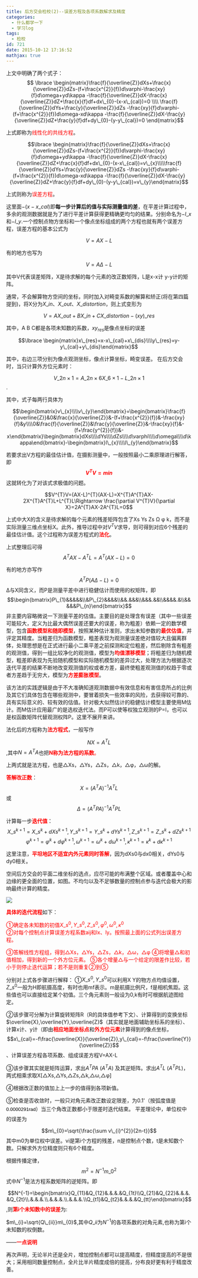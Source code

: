 ```yaml
---
title: 后方交会检校(2)--误差方程及各项系数解求及精度
categories:
  - 什么都学一下
  - 学习log
tags:
  - 检校
id: 721
date: 2015-10-12 17:16:52
mathjax: true
---
```

上文中明确了两个式子：
$$ 
\lbrace 
\begin{matrix}\frac{f}{\overline{Z}}dXs+\frac{x}{\overline{Z}}dZs-(f+\frac{x^{2}}{f})d\varphi-\frac{xy}{f}d\omega+yd\kappa -\frac{f}{\overline{Z}}dX-\frac{x}{\overline{Z}}dZ+\frac{x}{f}df+dx\_{0}-(x-x\_{cal})=0 \\\\ \frac{f}{\overline{Z}}dYs+\frac{y}{\overline{Z}}dZs -\frac{xy}{f}d\varphi-(f+\frac{x^{2}}{f})d\omega-xd\kappa -\frac{f}{\overline{Z}}dX-\frac{y}{\overline{Z}}dZ+\frac{y}{f}df+dy\_{0}-(y-y\_{cal})=0
\end{matrix}$$

 上式即称为<font color="#FF0000">线性化的共线方程</font>。

$$\lbrace \begin{matrix}\frac{f}{\overline{Z}}dXs+\frac{x}{\overline{Z}}dZs-(f+\frac{x^{2}}{f})d\varphi-\frac{xy}{f}d\omega+yd\kappa -\frac{f}{\overline{Z}}dX-\frac{x}{\overline{Z}}dZ+\frac{x}{f}df+dx\_{0}-(x-x\_{cal})=v\_{x}\\\\\frac{f}{\overline{Z}}dYs+\frac{y}{\overline{Z}}dZs -\frac{xy}{f}d\varphi-(f+\frac{x^{2}}{f})d\omega-xd\kappa -\frac{f}{\overline{Z}}dX-\frac{y}{\overline{Z}}dZ+\frac{y}{f}df+dy\_{0}-(y-y\_{cal})=v\_{y}\end{matrix}$$

上式则称为<font color="#FF0000">误差方程</font>。

这里面$-(x-x\_{cal})$即**每一步计算后的值与实际测量值的差**，在平差计算过程中，多余的观测数据就是为了进行平差计算获得更精确更均匀的结果。分别命名为$-l\_{x}$和$-l\_{y}$.一个控制点物方坐标和一个像点坐标组成的两个方程也就有两个误差方程，误差方程的基本公式为

$$V=AX-L$$

有的地方也写为

$$V=A\Delta -L$$

 其中V代表误差矩阵，X是待求解的每个元素的改正数矩阵，L是x-x计 y-y计的矩阵。

通常，不会解算物方空间的坐标，同时加入对畸变系数的解算和矫正(将在第四篇提到)，将X分为$X\_{in}$、$X\_{out}$、$X\_{distortion}$，则上式变形为

$$V=AX\_{out}+BX\_{in}+CX\_{distortion}-(xy)\_{res}$$

其中，A B C都是各项未知数的系数，$xy_{res}$是像点坐标的误差

$$\lbrace 
\begin{matrix}x\_{res}=x-x\_{cal}+x\_{dis}\\\\y\_{res}=y-y\_{cal}+y\_{dis}\end{matrix}$$

其中，右边三项分别为像点观测坐标，像点计算坐标，畸变误差。
 在后方交会时，当只计算外方位元素时：

 $$V\_{2n\times 1}=A\_{2n\times6}X\_{6\times1}-L\_{2n\times1}$$.

 其中，式子每两行具体为

$$\begin{bmatrix}v\_{x}\\\\v\_{y}\end{bmatrix}=\begin{bmatrix}\frac{f}{\overline{Z}}&0&\frac{x}{\overline{Z}}&-(f+\frac{x^{2}}{f})&-\frac{xy}{f}&y\\\\0&\frac{f}{\overline{Z}}&\frac{y}{\overline{Z}}&-\frac{xy}{f}&-(f+\frac{y^{2}}{f})&-x\end{bmatrix}\begin{bmatrix}dXs\\\\dYs\\\\dZs\\\\d\varphi\\\\d\omega\\\\d\kappa\end{bmatrix}-\begin{bmatrix}l\_{x}\\\\l\_{y}\end{bmatrix}$$

若要求出V方程的最佳估计值，在摄影测量中，一般按照最小二乘原理进行解答，即<font color="#FF0000">**$$V^{T}V=min$$**</font>这就转化为了对该式求极值的问题。

$$V^{T}V=(AX-L)^{T}(AX-L)=X^{T}A^{T}AX-2X^{T}A^{T}L+L^{T}L\Rightarrow \frac{\partial V^{T}V}{\partial X}=2A^{T}AX-2A^{T}L=0$$

上式中大X的含义是待求解的每个元素的残差矩阵包含了Xs Ys Zs Ω φ k，而不是实际测量三维点坐标X。此外，推导过程中对$V^{T}V$求导，则可得到对应6个残差的最佳估计值。这个过程称为误差方程式的<font color="#FF0000">**法化**</font>。

上式整理后可得$$A^{T}AX-A^{T}L=A^{T}(AX-L)=0$$

有的地方亦写作$$A^{T}P(A\Delta -L)=0$$Δ与X同含义，而P是测量平差中进行稳健估计而使用的权矩阵，即
$$\begin{bmatrix}P\_{1}&&&&&\\&P\_{2}&&&&\\&&.&&&\\&&&.&&\\&&&&.&\\&&&&&P\_{n}\end{bmatrix}$$
非主要内容略微说一下测量平差的估值。主要目的是处理含有误差（其中一些误差可能较大，定义为比最大偶然误差还要大的误差，称为粗差）依赖一定的数学模型，包含<font color="#FF0000">**函数模型和随即模型**</font>，按照某种估计准则，求出未知参数的<font color="#FF0000">**最优估值**</font>，并评定其精度。当粗差归为函数模型，粗差表现为观测量误差绝对值较大且偏离群体，处理思想是在正式进行最小二乘平差之前探测和定位粗差，然后剔除含有粗差的观测值，得到一组比较净化的观测值，模型为<font color="#FF0000">**均值漂移模型**</font>；将粗差归为随机模型，粗差即表现为先验随机模型和实际随机模型的差异过大，处理方法为根据逐次迭代平差的结果不断地改变观测值的权或者方差，最终使粗差观测值的权趋于零或者方差趋于无穷大，模型为<font color="#FF0000">**方差膨胀模型**</font>。

该方法的实践逻辑是由于不大准确知道观测数据中有效信息和有害信息所占的比例及其它们具体包含在哪些观测中，要冒着损失一些效率的风险，去获得较可靠的、具有实际意义的、较有效的估值。针对极大似然估计的稳健估计模型主要使用M估计。而M估计应用最广的是选权迭代法。而P可以使等权独立观测的P=I，也可以是权函数矩阵代替观测权阵P。这里不展开来讲。

法化后的方程称为<font color="#FF0000">**法方程式**</font>，一般写作

$$NX=A^{T}L$$,其中$N=A^{T}A$也把<font color="#FF0000">**N称为法方程的系数**。</font>

上两式就是法方程，也是△Xs，△Ys，△Zs，△k，△φ，△ω的解。

<font color="#FF0000">**答解改正数**</font>：$$X=(A^{T}A)^{-1}A^{T}L$$或$$\Delta =(A^{T}PA)^{-1}A^{T}PL$$

计算每一步<font color="#FF0000">**迭代值**</font>：$$X\_{s}^{k+1}=X\_{s}^{k}+dXs^{k+1},Y\_{s}^{k+1}=Y\_{s}^{k}+dYs^{k+1},Z\_{s}^{k+1}=Z\_{s}^{k}+dZs^{k+1}$$
$$\varphi ^{k+1}=\varphi ^{k}+d\varphi ^{k+1},\omega ^{k+1}=\omega ^{k}+d\omega ^{k+1},\kappa ^{k+1}=\kappa ^{k}+d\kappa ^{k+1}$$

这里注意，<font color="#FF0000">**平坦地区不适宜内外元素同时答解**</font>，因为dXs0与dx0相关，dYs0与dy0相关。

空间后方交会的平面二维坐标的选点，应尽可能的布满整个区域。或者覆盖中心和边缘的更全面的位置，如图。不均匀以及不足够数量的控制点参与迭代会极大的影响最终计算的精度。

![](http://ww4.sinaimg.cn/large/68eb7c93gw1exesrtmyzlj20rr0iiq5q.jpg)

<font color="#FF0000">**具体的迭代流程**</font>如下：

<font color="#FF0000">①确定各未知数的初值$X\_{s}^{0},Y\_{s}^{0},Z\_{s}^{0},\varphi ^{0},\omega ^{0},\kappa ^{0}$</font>      
<font color="#FF0000">      ②对每个控制点计算误差方程系数aij和lx、ly。按照最上面的公式列出误差方程。</font>

<font color="#FF0000">      
③答解线性方程组，得到△Xs，△Ys，△Zs，△k，△ω，△φ</font>

<font color="#FF0000">      
④将增量△和初值相加，得到新的一个外方位元素。</font>
<font color="#FF0000">      ⑤各个增量△与一个给定的限差作比较，若小于则停止迭代运算；若不是则重复②到⑤</font>      
            
分别对上式各步骤进行解释：
①$X\_{s}^{0},Y\_{s}^{0}$可以利用X Y的物方点均值设置，$Z\_{s}^{0}$一般为H即航摄高度，有时也用mf表示。m是航摄比例尺，f是相机焦距。这些值也可以直接给定某个初值。三个角元素则一般设为0,k有时可根据航迹图给定。

②该步骤可分解为计算旋转矩阵R（R的具体值参考下文）、计算得到的变换坐标$\overline{X},\overline{Y},\overline{Z}$（其实就是地面辅助坐标系的坐标）、计算x计、y计（即由<font color="#FF0000">**相应地面坐标点**</font>和<font color="#FF0000">**外方位元素**</font>计算得到的像点坐标，$$x\_{cal}=-f\frac{\overline{X}}{\overline{Z}},y\_{cal}=-f\frac{\overline{Y}}{\overline{Z}}$$、计算误差方程各项系数、组成误差方程V=AX-L

③该步骤其实就是矩阵运算，求出$A^{T}PA$   ($A^{T}A$) 及其逆矩阵。求出$A^{T}L$ ($A^{T}PL$)，两式相乘求取X[△Xs,△Ys,△Zs,△k,△ω,△φ]

④根据改正数的值加上上一步的值得到各项新值。

⑤检查是否收敛时，一般只对角元素改正数设定限差，为0.1'（按弧度值是<span style="WHITE-SPACE: normal; WORD-SPACING: 0px; TEXT-TRANSFORM: none; FLOAT: none; COLOR: rgb(0,0,0); TEXT-ALIGN: left; FONT: 13px/30px arial; WIDOWS: 1; DISPLAY: inline !important; LETTER-SPACING: normal; BACKGROUND-COLOR: rgb(255,255,255); TEXT-INDENT: 0px; -webkit-text-stroke-width: 0px">0.0000291rad</span>）当三个角改正数都小于限差时迭代结束。
平差理论中，单位权中的误差为

$$m\_{0}=\sqrt{\frac{\sum v\_{i}^{2}}{2n-t}}$$其中m0为单位权中误差。vi是第i个方程的残差，n是控制点个数，t是未知数个数。只解求外方位精度则只有6个精度。

根据传播定律，$$m^{2}=N^{-1}m\_{0}^{2}$$式中$N^{-1}$是法方程系数矩阵的逆矩阵。即

$$N^{-1}=\begin{bmatrix}Q_{11}&Q_{12}&.&.&.&Q_{1t}\\Q_{21}&Q_{22}&.&.&.&Q_{2t}\\.&.&.&.\\.&.&.&.\\.&.&.&.\\Q_{t1}&Q_{t2}&.&.&.&Q_{tt}\end{bmatrix}$$,则<font color="#FF0000">**第i个未知数中的误差**</font>为:

$m\_{i}=\sqrt{Q\_{ii}}m\_{0}$,其中$Q\_{ii}$为$N^{-1}$的各项系数的对角元素,也称为第i个未知数的权倒数。


——**<font color="#FF0000">一点说明</font>**

再次声明，无论半片还是全片，增加控制点都可以提高精度，但精度提高的不是很大；采用相同数量控制点，全片比半片精度成倍的提高，分布良好更有利于精度改善。
